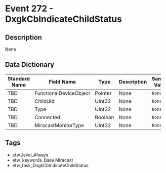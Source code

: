 # Event 272 - DxgkCbIndicateChildStatus

## Description
None

## Data Dictionary
|Standard Name|Field Name|Type|Description|Sample Value|
|---|---|---|---|---|
|TBD|FunctionalDeviceObject|Pointer|None|`None`|
|TBD|ChildUid|UInt32|None|`None`|
|TBD|Type|UInt32|None|`None`|
|TBD|Connected|Boolean|None|`None`|
|TBD|MiracastMonitorType|UInt32|None|`None`|

## Tags
* etw_level_Always
* etw_keywords_Base Miracast
* etw_task_DxgkCbIndicateChildStatus